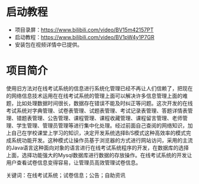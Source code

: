 # 启动教程

- 项目录屏：https://www.bilibili.com/video/BV15m42157PT
- 启动教程：https://www.bilibili.com/video/BV1pW4y1P7GR
- 安装包在视频详情中已提供。

# 项目简介
使用旧方法对在线考试系统的信息进行系统化管理已经不再让人们信赖了，把现在的网络信息技术运用在在线考试系统的管理上面可以解决许多信息管理上面的难题，比如处理数据时间很长，数据存在错误不能及时纠正等问题。这次开发的在线考试系统对字典管理、试卷表管理、试题表管理、考试记录表管理、答题详情表管理、错题表管理、公告管理、课程管理、课程收藏管理、课程留言管理、老师管理、学生管理、管理员管理等进行集中化处理。经过前面自己查阅的网络知识，加上自己在学校课堂上学习的知识，决定开发系统选择B/S模式这种高效率的模式完成系统功能开发。这种模式让操作员基于浏览器的方式进行网站访问，采用的主流的Java语言这种面向对象的语言进行在线考试系统程序的开发，在数据库的选择上面，选择功能强大的Mysql数据库进行数据的存放操作。在线考试系统的开发让用户查看试卷信息变得容易，让管理员高效管理试卷信息。

关键词：在线考试系统；试卷信息；公告；自助资讯
